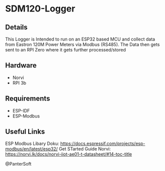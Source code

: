 # SDM120-Logger

## Details
This Logger is Intended to run on an ESP32 based MCU and collect data from Eastron 120M Power Meters via Modbus (RS485). The Data then gets sent to an RPI Zero where it gets further processed/stored

## Hardware
- Norvi
- RPI 3b

## Requirements
- ESP-IDF
- ESP-Modbus

## Useful Links
ESP Modbus Libary Doku: https://docs.espressif.com/projects/esp-modbus/en/latest/esp32/
Get STarted Guide Norvi: https://norvi.lk/docs/norvi-iiot-ae01-t-datasheet/#14-toc-title

@PanterSoft
